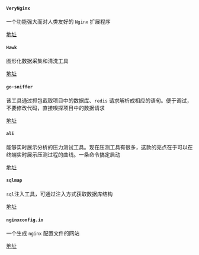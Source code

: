 #### `VeryNginx`

一个功能强大而对人类友好的 `Nginx` 扩展程序 

[地址](https://github.com/alexazhou/VeryNginx/blob/master/readme_zh.md)

#### `Hawk`

图形化数据采集和清洗工具

[地址](https://github.com/ferventdesert/Hawk)

#### `go-sniffer`

该工具通过抓包截取项目中的数据库、`redis` 请求解析成相应的语句。便于调试，不要修改代码，直接嗅探项目中的数据请求 

[地址](https://github.com/40t/go-sniffer)

#### `ali`

能够实时展示分析的压力测试工具。现在压测工具有很多，这款的亮点在于可以在终端实时展示压测过程的曲线。一条命令搞定启动 

[地址](https://github.com/nakabonne/ali)

#### `sqlmap`

`sql`注入工具，可通过注入方式获取数据库结构 

[地址](https://github.com/sqlmapproject/sqlmap)

#### `nginxconfig.io`

一个生成 `nginx` 配置文件的网站 

[地址](https://github.com/digitalocean/nginxconfig.io)
